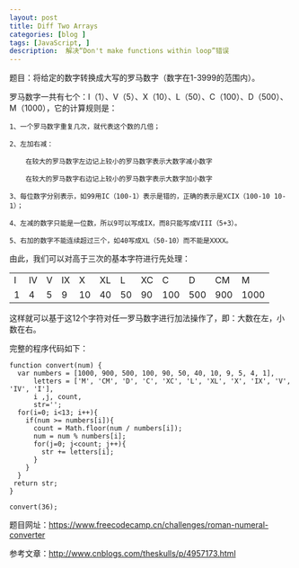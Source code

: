 ```yaml
---
layout: post
title: Diff Two Arrays
categories: [blog ]
tags: [JavaScript, ]
description:  解决“Don't make functions within loop”错误
---
```


题目：将给定的数字转换成大写的罗马数字（数字在1-3999的范围内）。

罗马数字一共有七个：I（1）、V（5）、X（10）、L（50）、C（100）、D（500）、M（1000），它的计算规则是：

    1、一个罗马数字重复几次，就代表这个数的几倍；

    2、左加右减：

        在较大的罗马数字左边记上较小的罗马数字表示大数字减小数字
    
        在较大的罗马数字右边记上较小的罗马数字表示大数字加小数字
    
    3、每位数字分别表示，如99用IC（100-1）表示是错的，正确的表示是XCIX（100-10 10-1）；

    4、左减的数字只能是一位数，所以9可以写成IX，而8只能写成VIII（5+3）。
   
    5、右加的数字不能连续超过三个，如40写成XL（50-10）而不能是XXXX。

由此，我们可以对高于三次的基本字符进行先处理：

<center>
    <table>
        <tr>
            <td>I</td>
            <td>IV</td>
            <td>V</td>
            <td>IX</td>
            <td>X</td>
            <td>XL</td>
            <td>L</td>
            <td>XC</td>
            <td>C</td>
            <td>D</td>
            <td>CM</td>
            <td>M</td>
        </tr>
        <tr>
            <td>1</td>
            <td>4</td>
            <td>5</td>
            <td>9</td>
            <td>10</td>
            <td>40</td>
            <td>50</td>
            <td>90</td>
            <td>100</td>
            <td>500</td>
            <td>900</td>
            <td>1000</td>
        </tr>
    </table>
</center>

这样就可以基于这12个字符对任一罗马数字进行加法操作了，即：大数在左，小数在右。

完整的程序代码如下：

```
function convert(num) {
  var numbers = [1000, 900, 500, 100, 90, 50, 40, 10, 9, 5, 4, 1],
      letters = ['M', 'CM', 'D', 'C', 'XC', 'L', 'XL', 'X', 'IX', 'V', 'IV', 'I'],
      i ,j, count,
      str='';
  for(i=0; i<13; i++){
    if(num >= numbers[i]){
      count = Math.floor(num / numbers[i]);
      num = num % numbers[i];
      for(j=0; j<count; j++){
        str += letters[i];
      }
    }
  }
 return str;
}

convert(36);
```


题目网址：https://www.freecodecamp.cn/challenges/roman-numeral-converter

参考文章：http://www.cnblogs.com/theskulls/p/4957173.html

